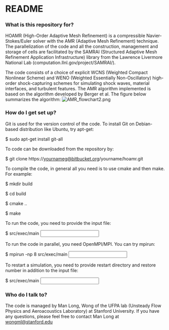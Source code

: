 # README #

### What is this repository for? ###

HOAMR (High-Order Adaptive Mesh Refinement) is a compressible Navier-Stokes/Euler solver with the AMR (Adaptive Mesh Refinement) technique. The parallelization of the code and all the construction, management and storage of cells are facilitated by the SAMRAI (Structured Adaptive Mesh Refinement Application Infrastructure) library from the Lawrence Livermore National Lab (computation.llnl.gov/project/SAMRAI/).

The code consists of a choice of explicit WCNS (Weighted Compact Nonlinear Scheme) and WENO (Weighted Essentially Non-Oscillatory) high-order shock-capturing schemes for simulating shock waves, material interfaces, and turbulent features. The AMR algorithm implemented is based on the algorithm developed by Berger et al. The figure below summarizes the algorithm:
![AMR_flowchart2.png](https://bitbucket.org/repo/zzaMX8/images/1812954715-AMR_flowchart2.png)

### How do I get set up? ###

Git is used for the version control of the code. To install Git on Debian-based distribution like Ubuntu, try apt-get:

$ sudo apt-get install git-all


To code can be downloaded from the repository by:

$ git clone https://yournameg@bitbucket.org/yourname/hoamr.git


To compile the code, in general all you need is to use cmake and then make. For example:

$ mkdir build

$ cd build

$ cmake ..

$ make


To run the code, you need to provide the input file:

$ src/exec/main <input filename>


To run the code in parallel, you need OpenMPI/MPI. You can try mpirun:

$ mpirun -np 8 src/exec/main <input filename>


To restart a simulation, you need to provide restart directory and restore number in addition to the input file:

$ src/exec/main <input filename> <restart dir> <restore number>



### Who do I talk to? ###

The code is managed by Man Long, Wong of the UFPA lab (Unsteady Flow Physics and Aeroacoustics Laboratory) at Stanford University. If you have any questions, please feel free to contact Man Long at wongml@stanford.edu